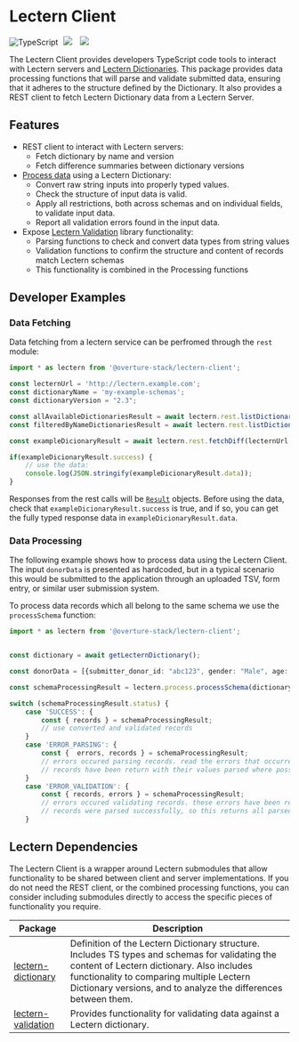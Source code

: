 # Lectern Client

![TypeScript](https://img.shields.io/badge/TypeScript-007ACC?style=for-the-badge&logo=typescript&logoColor=white)
[<img hspace="5" src="https://img.shields.io/badge/chat--with--developers-overture--slack-blue?style=for-the-badge">](http://slack.overture.bio)
[<img hspace="5" src="https://img.shields.io/badge/License-AGPL--3.0-blue?style=for-the-badge">](https://github.com/overture-stack/lectern/blob/develop/LICENSE)

The Lectern Client provides developers TypeScript code tools to interact with Lectern servers and [Lectern Dictionaries](https://github.com/overture-stack/lectern). This package provides data processing functions that will parse and validate submitted data, ensuring that it adheres to the structure defined by the Dictionary. It also provides a REST client to fetch Lectern Dictionary data from a Lectern Server.

## Features
- REST client to interact with Lectern servers:
  - Fetch dictionary by name and version
  - Fetch difference summaries between dictionary versions
- [Process data](#data-processing) using a Lectern Dictionary:
  - Convert raw string inputs into properly typed values.
  - Check the structure of input data is valid.
  - Apply all restrictions, both across schemas and on individual fields, to validate input data.
  - Report all validation errors found in the input data.
- Expose [Lectern Validation](https://www.npmjs.com/package/@overture-stack/lectern-validation) library functionality:
  - Parsing functions to check and convert data types from string values
  - Validation functions to confirm the structure and content of records match Lectern schemas
  - This functionality is combined in the Processing functions

## Developer Examples
### Data Fetching

Data fetching from a lectern service can be perfromed through the `rest` module:

```ts
import * as lectern from '@overture-stack/lectern-client';

const lecternUrl = 'http://lectern.example.com';
const dictionaryName = 'my-example-schemas';
const dictionaryVersion = "2.3";

const allAvailableDictionariesResult = await lectern.rest.listDictionaries(lecternUrl);
const filteredByNameDictionariesResult = await lectern.rest.listDictionaries(lecternUrl, {name: dictionaryName});

const exampleDicionaryResult = await lectern.rest.fetchDiff(lecternUrl, {name: dictionaryName, version: dictionaryVersion});

if(exampleDicionaryResult.success) {
	// use the data:
	console.log(JSON.stringify(exampleDicionaryResult.data));
}
```

Responses from the rest calls will be [`Result`](../dictionary/src/types/result.ts) objects. Before using the data, check that `exampleDicionaryResult.success` is true, and if so, you can get the fully typed response data in `exampleDicionaryResult.data`.


### Data Processing

The following example shows how to process data using the Lectern Client. The input `donorData` is presented as hardcoded, but in a typical scenario this would be submitted to the application through an uploaded TSV, form entry, or similar user submission system.

To process data records which all belong to the same schema we use the `processSchema` function:

```ts
import * as lectern from '@overture-stack/lectern-client';


const dictionary = await getLecternDictionary();

const donorData = [{submitter_donor_id: "abc123", gender: "Male", age: "28"}, {submitter_donor_id: "def456", gender: "Female", age: "37"}]

const schemaProcessingResult = lectern.process.processSchema(dictionary, "donors", donorData);

switch (schemaProcessingResult.status) {
	case 'SUCCESS': {
		const { records } = schemaProcessingResult;
		// use converted and validated records
	}
	case 'ERROR_PARSING': {
		const {  errors, records } = schemaProcessingResult;
		// errors occured parsing records. read the errors that occurred
		// records have been return with their values parsed where possible. If an error occurred, the original input string value is returned
	}
	case 'ERROR_VALIDATION': {
		const { records, errors } = schemaProcessingResult;
		// errors occured validating records. these errors have been returned
		// records were parsed successfully, so this returns all parsed records
	}
```

## Lectern Dependencies
The Lectern Client is a wrapper around Lectern submodules that allow functionality to be shared between client and server implementations. If you do not need the REST client, or the combined processing functions, you can consider including submodules directly to access the specific pieces of functionality you require.

| Package            | Description                                                                                                                                                                                                                                               |
| ------------------ | --------------------------------------------------------------------------------------------------------------------------------------------------------------------------------------------------------------------------------------------------------- |
| [lectern-dictionary](https://www.npmjs.com/package/@overture-stack/lectern-dictionary) | Definition of the Lectern Dictionary structure. Includes TS types and schemas for validating the content of Lectern dictionary. Also includes functionality to comparing multiple Lectern Dictionary versions, and to analyze the differences between them. |
| [lectern-validation](https://www.npmjs.com/package/@overture-stack/lectern-validation) | Provides functionality for validating data against a Lectern dictionary.                                                                                                                                                                                  |